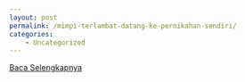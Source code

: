 ```yaml
---
layout: post
permalink: /mimpi-terlambat-datang-ke-pernikahan-sendiri/
categories:
    - Uncategorized
---
```


[Baca Selengkapnya](/05)